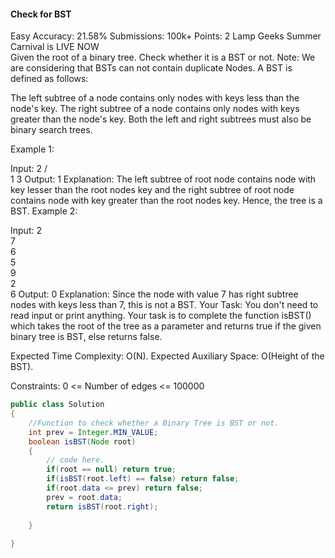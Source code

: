 #### Check for BST 
Easy Accuracy: 21.58% Submissions: 100k+ Points: 2
Lamp Geeks Summer Carnival is LIVE NOW   
Given the root of a binary tree. Check whether it is a BST or not.
Note: We are considering that BSTs can not contain duplicate Nodes.
A BST is defined as follows:

The left subtree of a node contains only nodes with keys less than the node's key.
The right subtree of a node contains only nodes with keys greater than the node's key.
Both the left and right subtrees must also be binary search trees.
 

Example 1:

Input:
   2
 /    \
1      3
Output: 1 
Explanation: 
The left subtree of root node contains node
with key lesser than the root nodes key and 
the right subtree of root node contains node 
with key greater than the root nodes key.
Hence, the tree is a BST.
Example 2:

Input:
  2
   \
    7
     \
      6
       \
        5
         \
          9
           \
            2
             \
              6
Output: 0 
Explanation: 
Since the node with value 7 has right subtree 
nodes with keys less than 7, this is not a BST.
Your Task:
You don't need to read input or print anything. Your task is to complete the function isBST() which takes the root of the tree as a parameter and returns true if the given binary tree is BST, else returns false. 

Expected Time Complexity: O(N).
Expected Auxiliary Space: O(Height of the BST).

Constraints:
0 <= Number of edges <= 100000

```java
public class Solution
{
    //Function to check whether a Binary Tree is BST or not.
    int prev = Integer.MIN_VALUE;
    boolean isBST(Node root)
    {
        // code here.
        if(root == null) return true;
        if(isBST(root.left) == false) return false;
        if(root.data <= prev) return false;
        prev = root.data;
        return isBST(root.right);
            
    }
    
}
```
